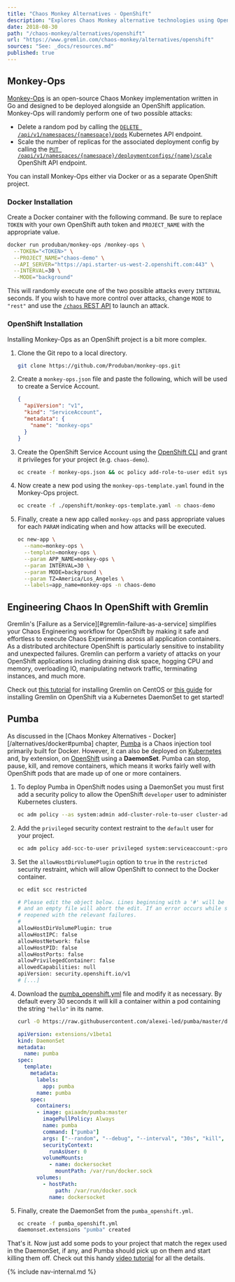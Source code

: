 ```yaml
---
title: "Chaos Monkey Alternatives - OpenShift"
description: "Explores Chaos Monkey alternative technologies using OpenShift."
date: 2018-08-30
path: "/chaos-monkey/alternatives/openshift"
url: "https://www.gremlin.com/chaos-monkey/alternatives/openshift"
sources: "See: _docs/resources.md"
published: true
---
```


## Monkey-Ops

[Monkey-Ops](https://github.com/Produban/monkey-ops) is an open-source Chaos Monkey implementation written in Go and designed to be deployed alongside an OpenShift application.  Monkey-Ops will randomly perform one of two possible attacks:

  - Delete a random pod by calling the [`DELETE /api/v1/namespaces/{namespace}/pods`](https://docs.openshift.com/container-platform/3.6/rest_api/kubernetes_v1.html#delete-collection-of-pod) Kubernetes API endpoint.
  - Scale the number of replicas for the associated deployment config by calling the [`PUT /oapi/v1/namespaces/{namespace}/deploymentconfigs/{name}/scale`](https://docs.openshift.com/container-platform/3.6/rest_api/openshift_v1.html#replace-scale-of-the-specified-scale) OpenShift API endpoint.

You can install Monkey-Ops either via Docker or as a separate OpenShift project.

### Docker Installation

Create a Docker container with the following command.  Be sure to replace `TOKEN` with your own OpenShift auth token and `PROJECT_NAME` with the appropriate value.

```bash
docker run produban/monkey-ops /monkey-ops \
  --TOKEN="<TOKEN>" \
  --PROJECT_NAME="chaos-demo" \
  --API_SERVER="https://api.starter-us-west-2.openshift.com:443" \
  --INTERVAL=30 \
  --MODE="background"
```

This will randomly execute one of the two possible attacks every `INTERVAL` seconds.  If you wish to have more control over attacks, change `MODE` to `"rest"` and use the [`/chaos` REST API](https://github.com/Produban/monkey-ops#api-rest) to launch an attack.

### OpenShift Installation

Installing Monkey-Ops as an OpenShift project is a bit more complex.

1. Clone the Git repo to a local directory.

    ```bash
    git clone https://github.com/Produban/monkey-ops.git
    ```

2. Create a `monkey-ops.json` file and paste the following, which will be used to create a Service Account.

    ```json
    {
      "apiVersion": "v1",
      "kind": "ServiceAccount",
      "metadata": {
        "name": "monkey-ops"
      }
    }
    ```

3. Create the OpenShift Service Account using the [OpenShift CLI](https://docs.okd.io/latest/cli_reference/get_started_cli.html) and grant it privileges for your project (e.g. `chaos-demo`).

    ```bash
    oc create -f monkey-ops.json && oc policy add-role-to-user edit system:serviceaccount:chaos-demo:monkey-ops
    ```

4. Now create a new pod using the `monkey-ops-template.yaml` found in the Monkey-Ops project.

    ```bash
    oc create -f ./openshift/monkey-ops-template.yaml -n chaos-demo
    ```

5. Finally, create a new app called `monkey-ops` and pass appropriate values for each `PARAM` indicating when and how attacks will be executed.

    ```bash
    oc new-app \
      --name=monkey-ops \
      --template=monkey-ops \
      --param APP_NAME=monkey-ops \
      --param INTERVAL=30 \
      --param MODE=background \
      --param TZ=America/Los_Angeles \
      --labels=app_name=monkey-ops -n chaos-demo
    ```

## Engineering Chaos In OpenShift with Gremlin

Gremlin's [Failure as a Service][#gremlin-failure-as-a-service] simplifies your Chaos Engineering workflow for OpenShift by making it safe and effortless to execute Chaos Experiments across all application containers.  As a distributed architecture OpenShift is particularly sensitive to instability and unexpected failures.  Gremlin can perform a variety of attacks on your OpenShift applications including draining disk space, hogging CPU and memory, overloading IO, manipulating network traffic, terminating instances, and much more.

Check out [this tutorial](https://help.gremlin.com/install-gremlin-centos-7/) for installing Gremlin on CentOS or [this guide](https://help.gremlin.com/installation/#how-to-install-gremlin-with-kubernetes) for installing Gremlin on OpenShift via a Kubernetes DaemonSet to get started!

## Pumba

As discussed in the [Chaos Monkey Alternatives - Docker][/alternatives/docker#pumba] chapter, [Pumba](https://github.com/alexei-led/pumba) is a Chaos injection tool primarily built for Docker.  However, it can also be deployed on [Kubernetes](https://github.com/alexei-led/pumba/blob/master/deploy/pumba_kube.yml) and, by extension, on [OpenShift](https://github.com/alexei-led/pumba/blob/master/deploy/pumba_openshift.yml) using a **DaemonSet**.  Pumba can stop, pause, kill, and remove containers, which means it works fairly well with OpenShift pods that are made up of one or more containers.

1. To deploy Pumba in OpenShift nodes using a DaemonSet you must first add a security policy to allow the OpenShift `developer` user to administer Kubernetes clusters.

    ```bash
    oc adm policy --as system:admin add-cluster-role-to-user cluster-admin developer
    ```

2. Add the `privileged` security context restraint to the `default` user for your project.

    ```bash
    oc adm policy add-scc-to-user privileged system:serviceaccount:<project>:default
    ```

3. Set the `allowHostDirVolumePlugin` option to `true` in the `restricted` security restraint, which will allow OpenShift to connect to the Docker container.

    ```bash
    oc edit scc restricted
    ```

    ```bash
    # Please edit the object below. Lines beginning with a '#' will be ignored,
    # and an empty file will abort the edit. If an error occurs while saving this file will be
    # reopened with the relevant failures.
    #
    allowHostDirVolumePlugin: true
    allowHostIPC: false
    allowHostNetwork: false
    allowHostPID: false
    allowHostPorts: false
    allowPrivilegedContainer: false
    allowedCapabilities: null
    apiVersion: security.openshift.io/v1
    # [...]
    ```

4. Download the [pumba_openshift.yml](https://raw.githubusercontent.com/alexei-led/pumba/master/deploy/pumba_openshift.yml) file and modify it as necessary.  By default every 30 seconds it will kill a container within a pod containing the string `"hello"` in its name.

    ```bash
    curl -O https://raw.githubusercontent.com/alexei-led/pumba/master/deploy/pumba_openshift.yml
    ```

    ```yaml
    apiVersion: extensions/v1beta1
    kind: DaemonSet
    metadata:
      name: pumba
    spec:
      template:
        metadata:
          labels:
            app: pumba
          name: pumba
        spec:
          containers:
          - image: gaiaadm/pumba:master
            imagePullPolicy: Always
            name: pumba
            command: ["pumba"] 
            args: ["--random", "--debug", "--interval", "30s", "kill", "--signal", "SIGKILL", "re2:.*hello.*"]
            securityContext:
              runAsUser: 0
            volumeMounts:
              - name: dockersocket
                mountPath: /var/run/docker.sock
          volumes:
            - hostPath:
                path: /var/run/docker.sock
              name: dockersocket
    ```

5. Finally, create the DaemonSet from the `pumba_openshift.yml`.

    ```bash
    oc create -f pumba_openshift.yml
    daemonset.extensions "pumba" created
    ```

That's it.  Now just add some pods to your project that match the regex used in the DaemonSet, if any, and Pumba should pick up on them and start killing them off.  Check out this handy [video tutorial](https://www.youtube.com/watch?v=kA0P-V2JPTA) for all the details.

{% include nav-internal.md %}
